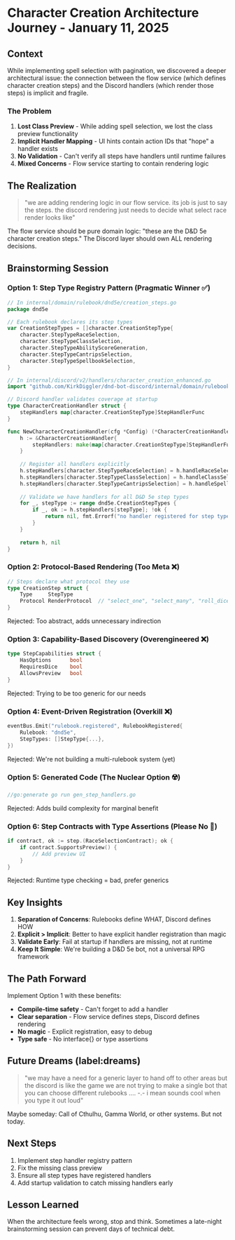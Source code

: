 # Character Creation Architecture Journey - January 11, 2025

## Context

While implementing spell selection with pagination, we discovered a deeper architectural issue: the connection between the flow service (which defines character creation steps) and the Discord handlers (which render those steps) is implicit and fragile.

### The Problem

1. **Lost Class Preview** - While adding spell selection, we lost the class preview functionality
2. **Implicit Handler Mapping** - UI hints contain action IDs that "hope" a handler exists
3. **No Validation** - Can't verify all steps have handlers until runtime failures
4. **Mixed Concerns** - Flow service starting to contain rendering logic

## The Realization

> "we are adding rendering logic in our flow service. its job is just to say the steps. the discord rendering just needs to decide what select race render looks like"

The flow service should be pure domain logic: "these are the D&D 5e character creation steps." The Discord layer should own ALL rendering decisions.

## Brainstorming Session

### Option 1: Step Type Registry Pattern (Pragmatic Winner ✅)
```go
// In internal/domain/rulebook/dnd5e/creation_steps.go
package dnd5e

// Each rulebook declares its step types
var CreationStepTypes = []character.CreationStepType{
    character.StepTypeRaceSelection,
    character.StepTypeClassSelection,
    character.StepTypeAbilityScoreGeneration,
    character.StepTypeCantripsSelection,
    character.StepTypeSpellbookSelection,
}

// In internal/discord/v2/handlers/character_creation_enhanced.go
import "github.com/KirkDiggler/dnd-bot-discord/internal/domain/rulebook/dnd5e"

// Discord handler validates coverage at startup
type CharacterCreationHandler struct {
    stepHandlers map[character.CreationStepType]StepHandlerFunc
}

func NewCharacterCreationHandler(cfg *Config) (*CharacterCreationHandler, error) {
    h := &CharacterCreationHandler{
        stepHandlers: make(map[character.CreationStepType]StepHandlerFunc),
    }
    
    // Register all handlers explicitly
    h.stepHandlers[character.StepTypeRaceSelection] = h.handleRaceSelection
    h.stepHandlers[character.StepTypeClassSelection] = h.handleClassSelection
    h.stepHandlers[character.StepTypeCantripsSelection] = h.handleSpellSelection
    
    // Validate we have handlers for all D&D 5e step types
    for _, stepType := range dnd5e.CreationStepTypes {
        if _, ok := h.stepHandlers[stepType]; !ok {
            return nil, fmt.Errorf("no handler registered for step type: %s", stepType)
        }
    }
    
    return h, nil
}
```

### Option 2: Protocol-Based Rendering (Too Meta ❌)
```go
// Steps declare what protocol they use
type CreationStep struct {
    Type     StepType
    Protocol RenderProtocol  // "select_one", "select_many", "roll_dice"
}
```
Rejected: Too abstract, adds unnecessary indirection

### Option 3: Capability-Based Discovery (Overengineered ❌)
```go
type StepCapabilities struct {
    HasOptions      bool
    RequiresDice    bool
    AllowsPreview   bool
}
```
Rejected: Trying to be too generic for our needs

### Option 4: Event-Driven Registration (Overkill ❌)
```go
eventBus.Emit("rulebook.registered", RulebookRegistered{
    Rulebook: "dnd5e",
    StepTypes: []StepType{...},
})
```
Rejected: We're not building a multi-rulebook system (yet)

### Option 5: Generated Code (The Nuclear Option ☢️)
```go
//go:generate go run gen_step_handlers.go
```
Rejected: Adds build complexity for marginal benefit

### Option 6: Step Contracts with Type Assertions (Please No 🤮)
```go
if contract, ok := step.(RaceSelectionContract); ok {
    if contract.SupportsPreview() {
        // Add preview UI
    }
}
```
Rejected: Runtime type checking = bad, prefer generics

## Key Insights

1. **Separation of Concerns**: Rulebooks define WHAT, Discord defines HOW
2. **Explicit > Implicit**: Better to have explicit handler registration than magic
3. **Validate Early**: Fail at startup if handlers are missing, not at runtime
4. **Keep It Simple**: We're building a D&D 5e bot, not a universal RPG framework

## The Path Forward

Implement Option 1 with these benefits:
- **Compile-time safety** - Can't forget to add a handler
- **Clear separation** - Flow service defines steps, Discord defines rendering
- **No magic** - Explicit registration, easy to debug
- **Type safe** - No interface{} or type assertions

## Future Dreams (label:dreams)

> "we may have a need for a generic layer to hand off to other areas but the discord is like the game we are not trying to make a single bot that you can choose different rulebooks .... -.- i mean sounds cool when you type it out loud"

Maybe someday: Call of Cthulhu, Gamma World, or other systems. But not today.

## Next Steps

1. Implement step handler registry pattern
2. Fix the missing class preview
3. Ensure all step types have registered handlers
4. Add startup validation to catch missing handlers early

## Lesson Learned

When the architecture feels wrong, stop and think. Sometimes a late-night brainstorming session can prevent days of technical debt.